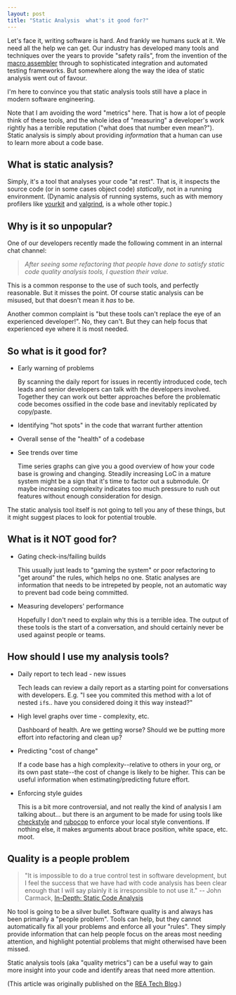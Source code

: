 ```yaml
---
layout: post
title: "Static Analysis  what's it good for?"
---
```


Let's face it, writing software is hard. And frankly we humans suck at
it. We need all the help we can get. Our industry has developed many
tools and techniques over the years to provide "safety rails", from
the invention of the [macro assembler][assembler] through to
sophisticated integration and automated testing frameworks. But
somewhere along the way the idea of static analysis went out of
favour.

[assembler]: http://en.wikipedia.org/wiki/Assembly_language

I'm here to convince you that static analysis tools still have a place in modern software engineering.

Note that I am avoiding the word "metrics" here. That is how a lot of
people think of these tools, and the whole idea of "measuring" a
developer's work rightly has a terrible reputation ("what does that
number even mean?"). Static analysis is simply about providing
*information* that a human can use to learn more about a code base.

## What is static analysis?

Simply, it's a tool that analyses your code "at rest". That is, it
inspects the source code (or in some cases object code) _statically_,
not in a running environment. (Dynamic analysis of running systems,
such as with memory profilers like [yourkit][] and [valgrind][], is a
whole other topic.)

[yourkit]: http://www.yourkit.com
[valgrind]: http://valgrind.org

## Why is it so unpopular?

One of our developers recently made the following comment in an
internal chat channel:

> _After seeing some refactoring that people have done to satisfy
> static code quality analysis tools, I question their value._

This is a common response to the use of such tools, and perfectly
reasonable. But it misses the point. Of course static analysis can be
misused, but that doesn't mean it _has_ to be.

Another common complaint is "but these tools can't replace the eye of
an experienced developer!". No, they can't. But they can help focus
that experienced eye where it is most needed.

## So what is it good for?

 * Early warning of problems

    By scanning the daily report for issues in recently introduced
    code, tech leads and senior developers can talk with the
    developers involved. Together they can work out better approaches
    before the problematic code becomes ossified in the code base and
    inevitably replicated by copy/paste.

 * Identifying "hot spots" in the code that warrant further attention

 * Overall sense of the "health" of a codebase

 * See trends over time

    Time series graphs can give you a good overview of how your code
    base is growing and changing. Steadily increasing LoC in a mature
    system might be a sign that it's time to factor out a submodule.
    Or maybe increasing complexity indicates too much pressure to rush
    out features without enough consideration for design.

The static analysis tool itself is not going to tell you any of these
things, but it might suggest places to look for potential trouble.


## What is it NOT good for?

 * Gating check-ins/failing builds

    This usually just leads to "gaming the system" or poor refactoring
    to "get around" the rules, which helps no one. Static analyses are
    information that needs to be intrepeted by people, not an
    automatic way to prevent bad code being committed.

 * Measuring developers' performance

    Hopefully I don't need to explain why this is a terrible idea. The
    output of these tools is the start of a conversation, and should
    certainly never be used against people or teams.

## How should I use my analysis tools?

 * Daily report to tech lead - new issues

    Tech leads can review a daily report as a starting point for
    conversations with developers. E.g. "I see you commited this
    method with a lot of nested `if`s.. have you considered doing it
    this way instead?"

 * High level graphs over time - complexity, etc.

    Dashboard of health. Are we getting worse? Should we be putting
    more effort into refactoring and clean up?

 * Predicting "cost of change"

    If a code base has a high complexity--relative to others in your
    org, or its own past state--the cost of change is likely to be
    higher. This can be useful information when estimating/predicting
    future effort.

 * Enforcing style guides

    This is a bit more controversial, and not really the kind of
    analysis I am talking about... but there is an argument to be made
    for using tools like [checkstyle][] and [rubocop][] to enforce your local
    style conventions. If nothing else, it makes arguments about brace
    position, white space, etc. moot.

[checkstyle]: http://checkstyle.sourceforge.net
[rubocop]: https://github.com/bbatsov/rubocop

## Quality is a people problem

> "It is impossible to do a true control test in software development,
> but I feel the success that we have had with code analysis has been
> clear enough that I will say plainly it is irresponsible to not use
> it." -- John Carmack, [In-Depth: Static Code Analysis][carmack]

[carmack]: http://www.gamasutra.com/view/news/128836/InDepth_Static_Code_Analysis.php

No tool is going to be a silver bullet. Software quality is and always has been primarily a "people problem". Tools can help, but they cannot automatically fix all your problems and enforce all your "rules". They simply provide information that can help people focus on the areas most needing attention, and highlight potential problems that might otherwised have been missed.

Static analysis tools (aka "quality metrics") can be a useful way to gain more insight into your code and identify areas that need more attention.

(This article was originally published on the [REA Tech Blog][].)

[REA Tech Blog]: http://techblog.realestate.com.au/static-analysis-whats-it-good-for/
